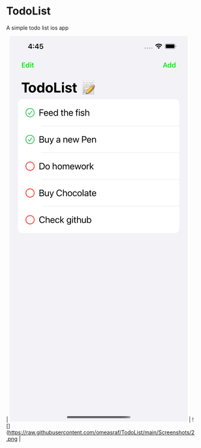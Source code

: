 # TodoList
A simple todo list ios app

| ![](https://raw.githubusercontent.com/omeasraf/TodoList/main/Screenshots/1.png)  | ![](https://raw.githubusercontent.com/omeasraf/TodoList/main/Screenshots/2.png  |
